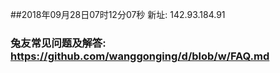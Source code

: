 ##2018年09月28日07时12分07秒 新址: 142.93.184.91
### 兔友常见问题及解答: https://github.com/wanggonging/d/blob/w/FAQ.md
